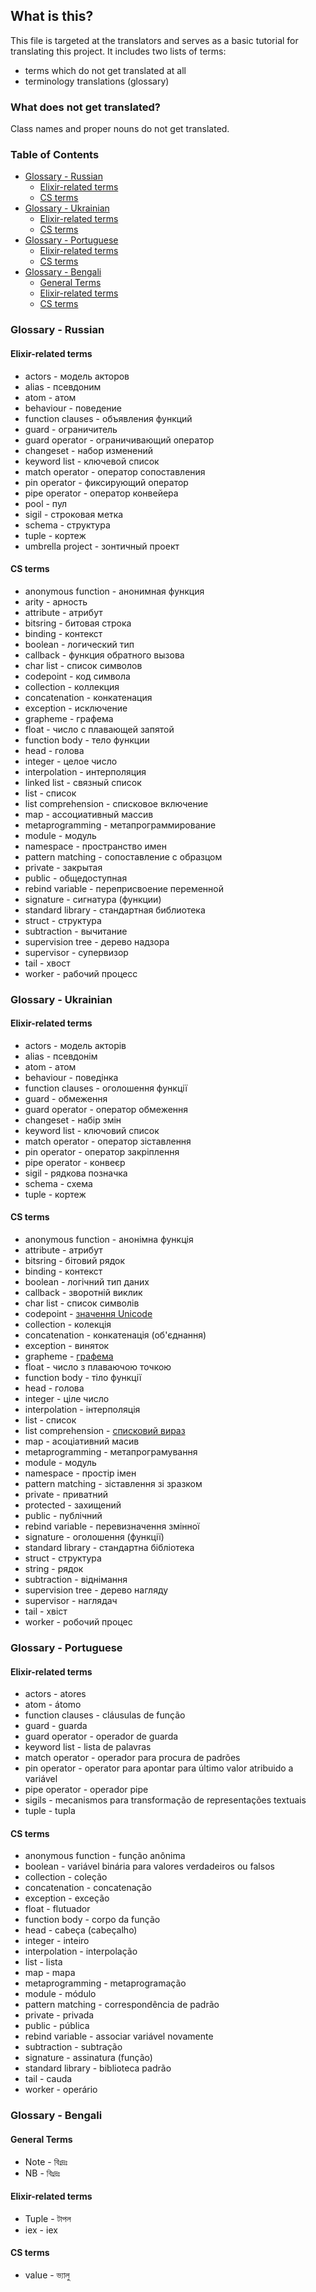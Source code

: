 ## What is this?

This file is targeted at the translators and serves as a basic tutorial for translating this project. It includes two lists of terms:
  - terms which do not get translated at all
  - terminology translations (glossary)

### What does not get translated?

Class names and proper nouns do not get translated.


### Table of Contents

- [Glossary - Russian](#glossary-russian)
  - [Elixir-related terms](#russian-elixir-related-terms)
  - [CS terms](#russian-cs-terms)
- [Glossary - Ukrainian](#glossary-ukrainian)
  - [Elixir-related terms](#ukrainian-elixir-related-terms)
  - [CS terms](#ukrainian-cs-terms)
- [Glossary - Portuguese](#glossary-portuguese)
  - [Elixir-related terms](#portuguese-elixir-related-terms)
  - [CS terms](#portuguese-cs-terms)
- [Glossary - Bengali](#glossary-bengali)
  - [General Terms](#bengali-general-terms)
  - [Elixir-related terms](#bengali-elixir-related-terms)
  - [CS terms](#bengali-cs-terms)
### <a name="glossary-russian"></a> Glossary - Russian

#### <a name="russian-elixir-related-terms"></a> Elixir-related terms

- actors - модель акторов
- alias - псевдоним
- atom - атом
- behaviour - поведение
- function clauses - объявления функций
- guard - ограничитель
- guard operator - ограничивающий оператор
- changeset - набор изменений
- keyword list - ключевой список
- match operator - оператор сопоставления
- pin operator - фиксирующий оператор
- pipe operator - оператор конвейера
- pool - пул
- sigil - строковая метка
- schema - структура
- tuple - кортеж
- umbrella project - зонтичный проект

#### <a name="russian-cs-terms"></a> CS terms

- anonymous function - анонимная функция
- arity - арность
- attribute - атрибут
- bitsring - битовая строка
- binding - контекст
- boolean - логический тип
- callback - функция обратного вызова
- char list - список символов
- codepoint - код символа
- collection - коллекция
- concatenation - конкатенация
- exception - исключение
- grapheme - графема
- float - число с плавающей запятой
- function body - тело функции
- head - голова
- integer - целое число
- interpolation - интерполяция
- linked list - связный список
- list - список
- list comprehension - списковое включение
- map - ассоциативный массив
- metaprogramming - метапрограммирование
- module - модуль
- namespace - пространство имен
- pattern matching - сопоставление с образцом
- private - закрытая
- public - общедоступная
- rebind variable - переприсвоение переменной
- signature - сигнатура (функции)
- standard library - стандартная библиотека
- struct - структура
- subtraction - вычитание
- supervision tree - дерево надзора
- supervisor - супервизор
- tail - хвост
- worker - рабочий процесс


### <a name="glossary-ukrainian"></a> Glossary - Ukrainian

#### <a name="ukrainian-elixir-related-terms"></a> Elixir-related terms

- actors - модель акторів
- alias - псевдонім
- atom - атом
- behaviour - поведінка
- function clauses - оголошення функції
- guard - обмеження
- guard operator - оператор обмеження
- changeset - набір змін
- keyword list - ключовий список
- match operator - оператор зіставлення
- pin operator - оператор закріплення
- pipe operator - конвеєр
- sigil - рядкова позначка
- schema - схема
- tuple - кортеж

#### <a name="ukrainian-cs-terms"></a> CS terms

- anonymous function - анонімна функція
- attribute - атрибут
- bitsring - бітовий рядок
- binding - контекст
- boolean - логічний тип даних
- callback - зворотній виклик
- char list - список символів
- codepoint - [значення Unicode](http://unicode.org/glossary/#code_point)
- collection - колекція
- concatenation - конкатенація (об'єднання)
- exception - виняток
- grapheme - [графема](https://uk.wikipedia.org/wiki/%D0%93%D1%80%D0%B0%D1%84%D0%B5%D0%BC%D0%B0)
- float - число з плаваючою точкою
- function body - тіло функції
- head - голова
- integer - ціле число
- interpolation - інтерполяція
- list - список
- list comprehension - [списковий вираз](https://uk.wikipedia.org/wiki/%D0%A1%D0%BF%D0%B8%D1%81%D0%BA%D0%BE%D0%B2%D1%96_%D0%B2%D0%B8%D1%80%D0%B0%D0%B7%D0%B8)
- map - асоціативний масив
- metaprogramming - метапрограмування
- module - модуль
- namespace - простір імен
- pattern matching - зіставлення зі зразком
- private - приватний
- protected - захищений
- public - публічний
- rebind variable - перевизначення змінної
- signature - оголошення (функції)
- standard library - стандартна бібліотека
- struct - структура
- string - рядок
- subtraction - віднімання
- supervision tree - дерево нагляду
- supervisor - наглядач
- tail - хвіст
- worker - робочий процес

### <a name="glossary-portuguese"></a> Glossary - Portuguese

#### <a name="portuguese-elixir-related-terms"></a> Elixir-related terms

- actors - atores
- atom - átomo
- function clauses - cláusulas de função
- guard - guarda
- guard operator - operador de guarda
- keyword list - lista de palavras
- match operator - operador para procura de padrões
- pin operator - operator para apontar para último valor atribuido a variável
- pipe operator - operador pipe
- sigils - mecanismos para transformação de representações textuais
- tuple - tupla

#### <a name="portuguese-cs-terms"></a> CS terms

- anonymous function - função anônima
- boolean - variável binária para valores verdadeiros ou falsos
- collection - coleção
- concatenation - concatenação
- exception - exceção
- float - flutuador
- function body - corpo da função
- head - cabeça (cabeçalho)
- integer - inteiro
- interpolation - interpolação
- list - lista
- map - mapa
- metaprogramming - metaprogramação
- module - módulo
- pattern matching - correspondência de padrão
- private - privada
- public - pública
- rebind variable - associar variável novamente
- subtraction - subtração
- signature - assinatura (função)
- standard library - biblioteca padrão
- tail - cauda
- worker - operário

### <a name="glossary-bengali"></a> Glossary - Bengali

#### <a name="bengali-general-terms"></a> General Terms

- Note - বিঃদ্রঃ
- NB - বিঃদ্রঃ

#### <a name="bengali-elixir-related-terms"></a> Elixir-related terms

- Tuple - টাপল
- iex - iex


#### <a name="bengali-cs-terms"></a> CS terms

- value - ভ্যালু